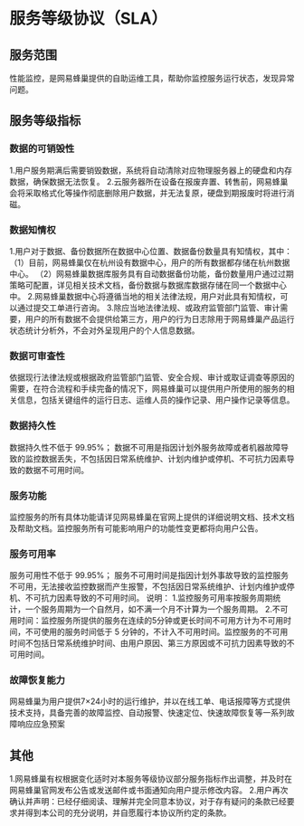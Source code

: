 # 服务等级协议（SLA）

## 服务范围

性能监控，是网易蜂巢提供的自助运维工具，帮助你监控服务运行状态，发现异常问题。


## 服务等级指标


### 数据的可销毁性

1.用户服务期满后需要销毁数据，系统将自动清除对应物理服务器上的硬盘和内存数据，确保数据无法恢复。
2.云服务器所在设备在报废弃置、转售前，网易蜂巢会将采取格式化等操作彻底删除用户数据，并无法复原，硬盘到期报废时将进行消磁。

### 数据知情权

1.用户对于数据、备份数据所在数据中心位置、数据备份数量具有知情权，其中：
（1）目前，网易蜂巢仅在杭州设有数据中心，用户的所有数据都存储在杭州数据中心。
（2）网易蜂巢数据库服务具有自动数据备份功能，备份数量用户通过过期策略可配置，详见相关技术文档，备份数据与数据库数据存储在同一个数据中心中。
2.网易蜂巢数据中心将遵循当地的相关法律法规，用户对此具有知情权，可以通过提交工单进行咨询。
3.除应当地法律法规、或政府监管部门监管、审计需要，用户的所有数据不会提供给第三方，用户的行为日志除用于网易蜂巢产品运行状态统计分析外，不会对外呈现用户的个人信息数据。

### 数据可审查性

依据现行法律法规或根据政府监管部门监管、安全合规、审计或取证调查等原因的需要，在符合流程和手续完备的情况下，网易蜂巢可以提供用户所使用的服务的相关信息，包括关键组件的运行日志、运维人员的操作记录、用户操作记录等信息。

### 数据持久性

数据持久性不低于 99.95%； 数据不可用是指因计划外服务故障或者机器故障导致的监控数据丢失，不包括因日常系统维护、计划内维护或停机、不可抗力因素导致的数据不可用时间。

### 服务功能

监控服务的所有具体功能请详见网易蜂巢在官网上提供的详细说明文档、技术文档及帮助文档。监控服务所有可能影响用户的功能性变更都将向用户公告。

### 服务可用率

服务可用性不低于 99.95%； 服务不可用时间是指因计划外事故导致的监控服务不可用，无法接收监控数据而产生报警，不包括因日常系统维护、计划内维护或停机、不可抗力因素导致的不可用时间。
说明：
1.监控服务可用率按服务周期统计，一个服务周期为一个自然月，如不满一个月不计算为一个服务周期。
2.不可用时间：监控服务所提供的服务在连续的5分钟或更长时间不可用方计为不可用时间，不可使用的服务时间低于 5 分钟的，不计入不可用时间。监控服务的不可用时间不包括日常系统维护时间、由用户原因、第三方原因或不可抗力因素导致的不可用时间。

### 故障恢复能力

网易蜂巢为用户提供7×24小时的运行维护，并以在线工单、电话报障等方式提供技术支持，具备完善的故障监控、自动报警、快速定位、快速故障恢复等一系列故障响应应急预案

## 其他

1.网易蜂巢有权根据变化适时对本服务等级协议部分服务指标作出调整，并及时在网易蜂巢官网发布公告或发送邮件或书面通知向用户提示修改内容。
2.用户再次确认并声明：已经仔细阅读、理解并完全同意本协议，对于存有疑问的条款已经要求并得到本公司的充分说明，并自愿履行本协议所约定的条款。













